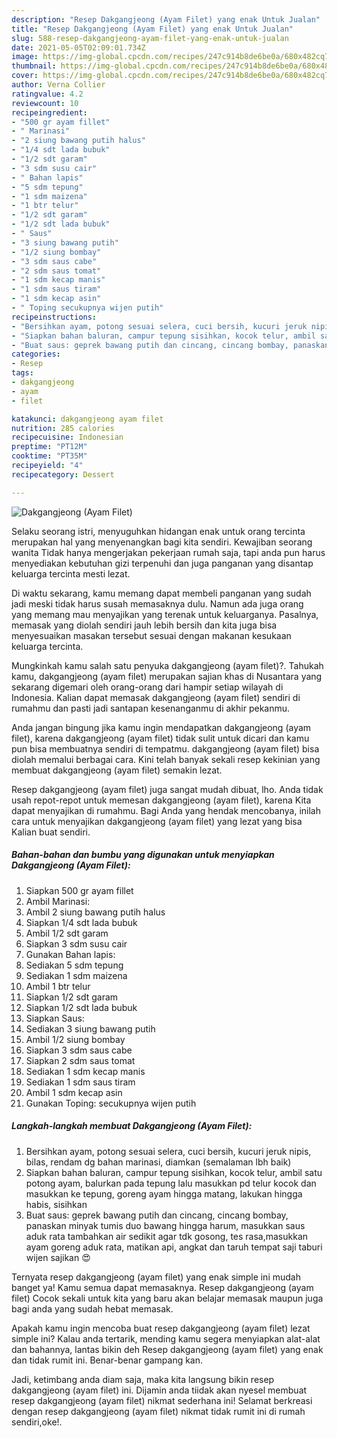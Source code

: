 ```yaml
---
description: "Resep Dakgangjeong (Ayam Filet) yang enak Untuk Jualan"
title: "Resep Dakgangjeong (Ayam Filet) yang enak Untuk Jualan"
slug: 588-resep-dakgangjeong-ayam-filet-yang-enak-untuk-jualan
date: 2021-05-05T02:09:01.734Z
image: https://img-global.cpcdn.com/recipes/247c914b8de6be0a/680x482cq70/dakgangjeong-ayam-filet-foto-resep-utama.jpg
thumbnail: https://img-global.cpcdn.com/recipes/247c914b8de6be0a/680x482cq70/dakgangjeong-ayam-filet-foto-resep-utama.jpg
cover: https://img-global.cpcdn.com/recipes/247c914b8de6be0a/680x482cq70/dakgangjeong-ayam-filet-foto-resep-utama.jpg
author: Verna Collier
ratingvalue: 4.2
reviewcount: 10
recipeingredient:
- "500 gr ayam fillet"
- " Marinasi"
- "2 siung bawang putih halus"
- "1/4 sdt lada bubuk"
- "1/2 sdt garam"
- "3 sdm susu cair"
- " Bahan lapis"
- "5 sdm tepung"
- "1 sdm maizena"
- "1 btr telur"
- "1/2 sdt garam"
- "1/2 sdt lada bubuk"
- " Saus"
- "3 siung bawang putih"
- "1/2 siung bombay"
- "3 sdm saus cabe"
- "2 sdm saus tomat"
- "1 sdm kecap manis"
- "1 sdm saus tiram"
- "1 sdm kecap asin"
- " Toping secukupnya wijen putih"
recipeinstructions:
- "Bersihkan ayam, potong sesuai selera, cuci bersih, kucuri jeruk nipis, bilas, rendam dg bahan marinasi, diamkan (semalaman lbh baik)"
- "Siapkan bahan baluran, campur tepung sisihkan, kocok telur, ambil satu potong ayam, balurkan pada tepung lalu masukkan pd telur kocok dan masukkan ke tepung, goreng ayam hingga matang, lakukan hingga habis, sisihkan"
- "Buat saus: geprek bawang putih dan cincang, cincang bombay, panaskan minyak tumis duo bawang hingga harum, masukkan saus aduk rata tambahkan air sedikit agar tdk gosong, tes rasa,masukkan ayam goreng aduk rata, matikan api, angkat dan taruh tempat saji taburi wijen sajikan 😍"
categories:
- Resep
tags:
- dakgangjeong
- ayam
- filet

katakunci: dakgangjeong ayam filet 
nutrition: 285 calories
recipecuisine: Indonesian
preptime: "PT12M"
cooktime: "PT35M"
recipeyield: "4"
recipecategory: Dessert

---
```



![Dakgangjeong (Ayam Filet)](https://img-global.cpcdn.com/recipes/247c914b8de6be0a/680x482cq70/dakgangjeong-ayam-filet-foto-resep-utama.jpg)

Selaku seorang istri, menyuguhkan hidangan enak untuk orang tercinta merupakan hal yang menyenangkan bagi kita sendiri. Kewajiban seorang  wanita Tidak hanya mengerjakan pekerjaan rumah saja, tapi anda pun harus menyediakan kebutuhan gizi terpenuhi dan juga panganan yang disantap keluarga tercinta mesti lezat.

Di waktu  sekarang, kamu memang dapat membeli panganan yang sudah jadi meski tidak harus susah memasaknya dulu. Namun ada juga orang yang memang mau menyajikan yang terenak untuk keluarganya. Pasalnya, memasak yang diolah sendiri jauh lebih bersih dan kita juga bisa menyesuaikan masakan tersebut sesuai dengan makanan kesukaan keluarga tercinta. 



Mungkinkah kamu salah satu penyuka dakgangjeong (ayam filet)?. Tahukah kamu, dakgangjeong (ayam filet) merupakan sajian khas di Nusantara yang sekarang digemari oleh orang-orang dari hampir setiap wilayah di Indonesia. Kalian dapat memasak dakgangjeong (ayam filet) sendiri di rumahmu dan pasti jadi santapan kesenanganmu di akhir pekanmu.

Anda jangan bingung jika kamu ingin mendapatkan dakgangjeong (ayam filet), karena dakgangjeong (ayam filet) tidak sulit untuk dicari dan kamu pun bisa membuatnya sendiri di tempatmu. dakgangjeong (ayam filet) bisa diolah memalui berbagai cara. Kini telah banyak sekali resep kekinian yang membuat dakgangjeong (ayam filet) semakin lezat.

Resep dakgangjeong (ayam filet) juga sangat mudah dibuat, lho. Anda tidak usah repot-repot untuk memesan dakgangjeong (ayam filet), karena Kita dapat menyajikan di rumahmu. Bagi Anda yang hendak mencobanya, inilah cara untuk menyajikan dakgangjeong (ayam filet) yang lezat yang bisa Kalian buat sendiri.

<!--inarticleads1-->

##### Bahan-bahan dan bumbu yang digunakan untuk menyiapkan Dakgangjeong (Ayam Filet):

1. Siapkan 500 gr ayam fillet
1. Ambil  Marinasi:
1. Ambil 2 siung bawang putih halus
1. Siapkan 1/4 sdt lada bubuk
1. Ambil 1/2 sdt garam
1. Siapkan 3 sdm susu cair
1. Gunakan  Bahan lapis:
1. Sediakan 5 sdm tepung
1. Sediakan 1 sdm maizena
1. Ambil 1 btr telur
1. Siapkan 1/2 sdt garam
1. Siapkan 1/2 sdt lada bubuk
1. Siapkan  Saus:
1. Sediakan 3 siung bawang putih
1. Ambil 1/2 siung bombay
1. Siapkan 3 sdm saus cabe
1. Siapkan 2 sdm saus tomat
1. Sediakan 1 sdm kecap manis
1. Sediakan 1 sdm saus tiram
1. Ambil 1 sdm kecap asin
1. Gunakan  Toping: secukupnya wijen putih




<!--inarticleads2-->

##### Langkah-langkah membuat Dakgangjeong (Ayam Filet):

1. Bersihkan ayam, potong sesuai selera, cuci bersih, kucuri jeruk nipis, bilas, rendam dg bahan marinasi, diamkan (semalaman lbh baik)
1. Siapkan bahan baluran, campur tepung sisihkan, kocok telur, ambil satu potong ayam, balurkan pada tepung lalu masukkan pd telur kocok dan masukkan ke tepung, goreng ayam hingga matang, lakukan hingga habis, sisihkan
1. Buat saus: geprek bawang putih dan cincang, cincang bombay, panaskan minyak tumis duo bawang hingga harum, masukkan saus aduk rata tambahkan air sedikit agar tdk gosong, tes rasa,masukkan ayam goreng aduk rata, matikan api, angkat dan taruh tempat saji taburi wijen sajikan 😍




Ternyata resep dakgangjeong (ayam filet) yang enak simple ini mudah banget ya! Kamu semua dapat memasaknya. Resep dakgangjeong (ayam filet) Cocok sekali untuk kita yang baru akan belajar memasak maupun juga bagi anda yang sudah hebat memasak.

Apakah kamu ingin mencoba buat resep dakgangjeong (ayam filet) lezat simple ini? Kalau anda tertarik, mending kamu segera menyiapkan alat-alat dan bahannya, lantas bikin deh Resep dakgangjeong (ayam filet) yang enak dan tidak rumit ini. Benar-benar gampang kan. 

Jadi, ketimbang anda diam saja, maka kita langsung bikin resep dakgangjeong (ayam filet) ini. Dijamin anda tiidak akan nyesel membuat resep dakgangjeong (ayam filet) nikmat sederhana ini! Selamat berkreasi dengan resep dakgangjeong (ayam filet) nikmat tidak rumit ini di rumah sendiri,oke!.

